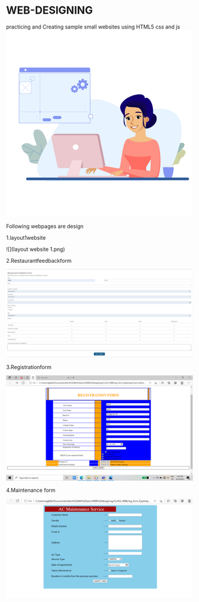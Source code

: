 # WEB-DESIGNING
 practicing  and Creating sample small websites using  HTML5 css and js
 ![](gif2.gif)
 
 
 
Following webpages  are design 



1.layout1website

![](layout website 1.png)
 



2.Restaurantfeedbackform

![](feedbackform.png)


3.Registrationform

![](regform1.png)


4.Maintenance form 

![](form3.png)
